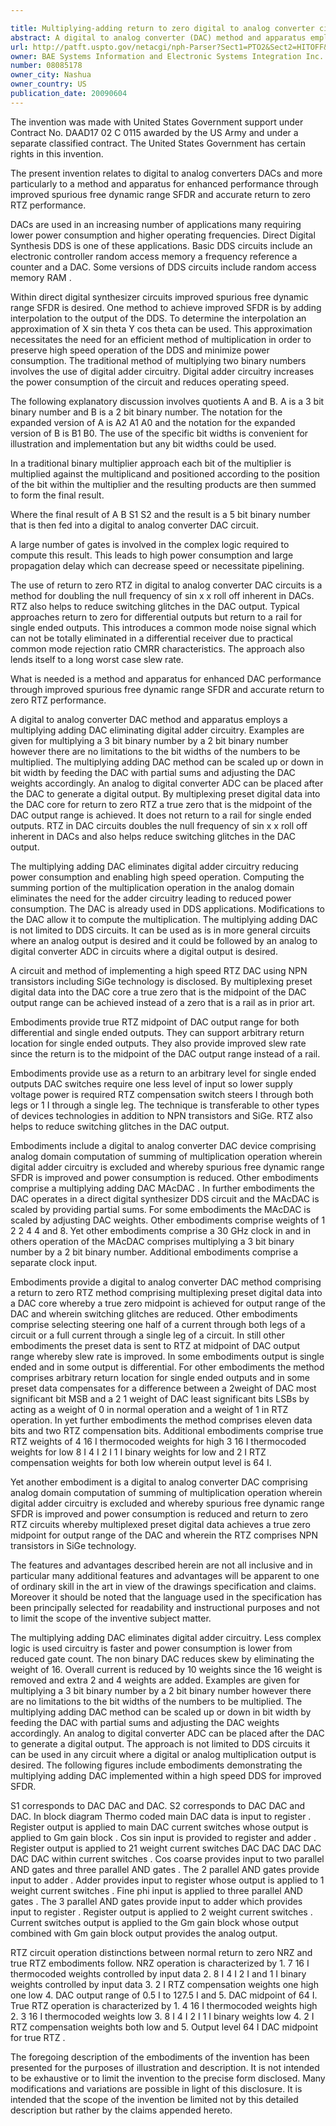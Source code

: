```yaml
---

title: Multiplying-adding return to zero digital to analog converter circuit and method
abstract: A digital to analog converter (DAC) method and apparatus employs a multiplying-adding DAC, eliminating digital adder circuitry. Examples are given for multiplying a 3-bit binary number by a 2-bit binary number; however, there are no limitations to the bit-widths of the numbers to be multiplied. The multiplying-adding DAC method can be scaled up or down in bit-width by feeding the DAC with partial sums and adjusting the DAC weights accordingly. An analog to digital converter (ADC) can be placed after the DAC to generate a digital output. By multiplexing preset digital data into the DAC core for return to zero (RTZ), a true zero that is the midpoint of the DAC output range is achieved. It does not return to a rail for single-ended outputs. RTZ in DAC circuits doubles the null frequency of sin(x)/x roll-off inherent in DACs and also helps reduce switching glitches in the DAC output.
url: http://patft.uspto.gov/netacgi/nph-Parser?Sect1=PTO2&Sect2=HITOFF&p=1&u=%2Fnetahtml%2FPTO%2Fsearch-adv.htm&r=1&f=G&l=50&d=PALL&S1=08085178&OS=08085178&RS=08085178
owner: BAE Systems Information and Electronic Systems Integration Inc.
number: 08085178
owner_city: Nashua
owner_country: US
publication_date: 20090604
---
```

The invention was made with United States Government support under Contract No. DAAD17 02 C 0115 awarded by the US Army and under a separate classified contract. The United States Government has certain rights in this invention.

The present invention relates to digital to analog converters DACs and more particularly to a method and apparatus for enhanced performance through improved spurious free dynamic range SFDR and accurate return to zero RTZ performance.

DACs are used in an increasing number of applications many requiring lower power consumption and higher operating frequencies. Direct Digital Synthesis DDS is one of these applications. Basic DDS circuits include an electronic controller random access memory a frequency reference a counter and a DAC. Some versions of DDS circuits include random access memory RAM .

Within direct digital synthesizer circuits improved spurious free dynamic range SFDR is desired. One method to achieve improved SFDR is by adding interpolation to the output of the DDS. To determine the interpolation an approximation of X sin theta Y cos theta can be used. This approximation necessitates the need for an efficient method of multiplication in order to preserve high speed operation of the DDS and minimize power consumption. The traditional method of multiplying two binary numbers involves the use of digital adder circuitry. Digital adder circuitry increases the power consumption of the circuit and reduces operating speed.

The following explanatory discussion involves quotients A and B. A is a 3 bit binary number and B is a 2 bit binary number. The notation for the expanded version of A is A2 A1 A0 and the notation for the expanded version of B is B1 B0. The use of the specific bit widths is convenient for illustration and implementation but any bit widths could be used.

In a traditional binary multiplier approach each bit of the multiplier is multiplied against the multiplicand and positioned according to the position of the bit within the multiplier and the resulting products are then summed to form the final result.

Where the final result of A B S1 S2 and the result is a 5 bit binary number that is then fed into a digital to analog converter DAC circuit.

A large number of gates is involved in the complex logic required to compute this result. This leads to high power consumption and large propagation delay which can decrease speed or necessitate pipelining.

The use of return to zero RTZ in digital to analog converter DAC circuits is a method for doubling the null frequency of sin x x roll off inherent in DACs. RTZ also helps to reduce switching glitches in the DAC output. Typical approaches return to zero for differential outputs but return to a rail for single ended outputs. This introduces a common mode noise signal which can not be totally eliminated in a differential receiver due to practical common mode rejection ratio CMRR characteristics. The approach also lends itself to a long worst case slew rate.

What is needed is a method and apparatus for enhanced DAC performance through improved spurious free dynamic range SFDR and accurate return to zero RTZ performance.

A digital to analog converter DAC method and apparatus employs a multiplying adding DAC eliminating digital adder circuitry. Examples are given for multiplying a 3 bit binary number by a 2 bit binary number however there are no limitations to the bit widths of the numbers to be multiplied. The multiplying adding DAC method can be scaled up or down in bit width by feeding the DAC with partial sums and adjusting the DAC weights accordingly. An analog to digital converter ADC can be placed after the DAC to generate a digital output. By multiplexing preset digital data into the DAC core for return to zero RTZ a true zero that is the midpoint of the DAC output range is achieved. It does not return to a rail for single ended outputs. RTZ in DAC circuits doubles the null frequency of sin x x roll off inherent in DACs and also helps reduce switching glitches in the DAC output.

The multiplying adding DAC eliminates digital adder circuitry reducing power consumption and enabling high speed operation. Computing the summing portion of the multiplication operation in the analog domain eliminates the need for the adder circuitry leading to reduced power consumption. The DAC is already used in DDS applications. Modifications to the DAC allow it to compute the multiplication. The multiplying adding DAC is not limited to DDS circuits. It can be used as is in more general circuits where an analog output is desired and it could be followed by an analog to digital converter ADC in circuits where a digital output is desired.

A circuit and method of implementing a high speed RTZ DAC using NPN transistors including SiGe technology is disclosed. By multiplexing preset digital data into the DAC core a true zero that is the midpoint of the DAC output range can be achieved instead of a zero that is a rail as in prior art.

Embodiments provide true RTZ midpoint of DAC output range for both differential and single ended outputs. They can support arbitrary return location for single ended outputs. They also provide improved slew rate since the return is to the midpoint of the DAC output range instead of a rail.

Embodiments provide use as a return to an arbitrary level for single ended outputs DAC switches require one less level of input so lower supply voltage power is required RTZ compensation switch steers I through both legs or 1 I through a single leg. The technique is transferable to other types of devices technologies in addition to NPN transistors and SiGe. RTZ also helps to reduce switching glitches in the DAC output.

Embodiments include a digital to analog converter DAC device comprising analog domain computation of summing of multiplication operation wherein digital adder circuitry is excluded and whereby spurious free dynamic range SFDR is improved and power consumption is reduced. Other embodiments comprise a multiplying adding DAC MAcDAC . In further embodiments the DAC operates in a direct digital synthesizer DDS circuit and the MAcDAC is scaled by providing partial sums. For some embodiments the MAcDAC is scaled by adjusting DAC weights. Other embodiments comprise weights of 1 2 2 4 4 and 8. Yet other embodiments comprise a 30 GHz clock in and in others operation of the MAcDAC comprises multiplying a 3 bit binary number by a 2 bit binary number. Additional embodiments comprise a separate clock input.

Embodiments provide a digital to analog converter DAC method comprising a return to zero RTZ method comprising multiplexing preset digital data into a DAC core whereby a true zero midpoint is achieved for output range of the DAC and wherein switching glitches are reduced. Other embodiments comprise selecting steering one half of a current through both legs of a circuit or a full current through a single leg of a circuit. In still other embodiments the preset data is sent to RTZ at midpoint of DAC output range whereby slew rate is improved. In some embodiments output is single ended and in some output is differential. For other embodiments the method comprises arbitrary return location for single ended outputs and in some preset data compensates for a difference between a 2weight of DAC most significant bit MSB and a 2 1 weight of DAC least significant bits LSBs by acting as a weight of 0 in normal operation and a weight of 1 in RTZ operation. In yet further embodiments the method comprises eleven data bits and two RTZ compensation bits. Additional embodiments comprise true RTZ weights of 4 16 I thermocoded weights for high 3 16 I thermocoded weights for low 8 I 4 I 2 I 1 I binary weights for low and 2 I RTZ compensation weights for both low wherein output level is 64 I.

Yet another embodiment is a digital to analog converter DAC comprising analog domain computation of summing of multiplication operation wherein digital adder circuitry is excluded and whereby spurious free dynamic range SFDR is improved and power consumption is reduced and return to zero RTZ circuits whereby multiplexed preset digital data achieves a true zero midpoint for output range of the DAC and wherein the RTZ comprises NPN transistors in SiGe technology.

The features and advantages described herein are not all inclusive and in particular many additional features and advantages will be apparent to one of ordinary skill in the art in view of the drawings specification and claims. Moreover it should be noted that the language used in the specification has been principally selected for readability and instructional purposes and not to limit the scope of the inventive subject matter.

The multiplying adding DAC eliminates digital adder circuitry. Less complex logic is used circuitry is faster and power consumption is lower from reduced gate count. The non binary DAC reduces skew by eliminating the weight of 16. Overall current is reduced by 10 weights since the 16 weight is removed and extra 2 and 4 weights are added. Examples are given for multiplying a 3 bit binary number by a 2 bit binary number however there are no limitations to the bit widths of the numbers to be multiplied. The multiplying adding DAC method can be scaled up or down in bit width by feeding the DAC with partial sums and adjusting the DAC weights accordingly. An analog to digital converter ADC can be placed after the DAC to generate a digital output. The approach is not limited to DDS circuits it can be used in any circuit where a digital or analog multiplication output is desired. The following figures include embodiments demonstrating the multiplying adding DAC implemented within a high speed DDS for improved SFDR.

S1 corresponds to DAC DAC and DAC. S2 corresponds to DAC DAC and DAC. In block diagram Thermo coded main DAC data is input to register . Register output is applied to main DAC current switches whose output is applied to Gm gain block . Cos sin input is provided to register and adder . Register output is applied to 21 weight current switches DAC DAC DAC DAC DAC DAC within current switches . Cos coarse provides input to two parallel AND gates and three parallel AND gates . The 2 parallel AND gates provide input to adder . Adder provides input to register whose output is applied to 1 weight current switches . Fine phi input is applied to three parallel AND gates . The 3 parallel AND gates provide input to adder which provides input to register . Register output is applied to 2 weight current switches . Current switches output is applied to the Gm gain block whose output combined with Gm gain block output provides the analog output.

RTZ circuit operation distinctions between normal return to zero NRZ and true RTZ embodiments follow. NRZ operation is characterized by 1. 7 16 I thermocoded weights controlled by input data 2. 8 I 4 I 2 I and 1 I binary weights controlled by input data 3. 2 I RTZ compensation weights one high one low 4. DAC output range of 0.5 I to 127.5 I and 5. DAC midpoint of 64 I. True RTZ operation is characterized by 1. 4 16 I thermocoded weights high 2. 3 16 I thermocoded weights low 3. 8 I 4 I 2 I 1 I binary weights low 4. 2 I RTZ compensation weights both low and 5. Output level 64 I DAC midpoint for true RTZ .

The foregoing description of the embodiments of the invention has been presented for the purposes of illustration and description. It is not intended to be exhaustive or to limit the invention to the precise form disclosed. Many modifications and variations are possible in light of this disclosure. It is intended that the scope of the invention be limited not by this detailed description but rather by the claims appended hereto.

